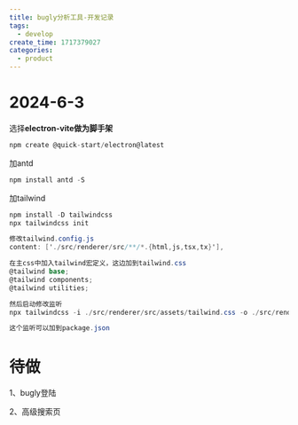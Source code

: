 ```yaml
---
title: bugly分析工具-开发记录
tags:
  - develop
create_time: 1717379027
categories:
  - product
---
```



# 2024-6-3

选择**electron-vite做为脚手架**

```csharp
npm create @quick-start/electron@latest
```

加antd

```csharp
npm install antd -S
```

加tailwind

```csharp
npm install -D tailwindcss
npx tailwindcss init

修改tailwind.config.js
content: ['./src/renderer/src/**/*.{html,js,tsx,tx}'],

在主css中加入tailwind宏定义，这边加到tailwind.css
@tailwind base;
@tailwind components;
@tailwind utilities;

然后启动修改监听
npx tailwindcss -i ./src/renderer/src/assets/tailwind.css -o ./src/renderer/src/assets/tailwind_out.css --watch

这个监听可以加到package.json
```

# 待做

1、bugly登陆

2、高级搜索页

